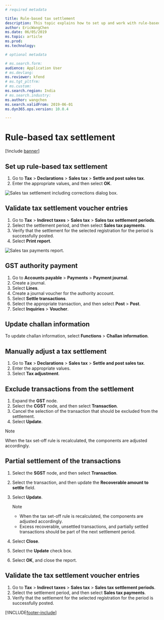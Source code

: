 ```yaml
---
# required metadata

title: Rule-based tax settlement
description: This topic explains how to set up and work with rule-based tax settlements.
author: EricWangChen
ms.date: 06/05/2019
ms.topic: article
ms.prod: 
ms.technology: 

# optional metadata

# ms.search.form: 
audience: Application User
# ms.devlang: 
ms.reviewer: kfend
# ms.tgt_pltfrm: 
# ms.custom: 
ms.search.region: India
# ms.search.industry: 
ms.author: wangchen
ms.search.validFrom: 2019-06-01
ms.dyn365.ops.version: 10.0.4

---
```


# Rule-based tax settlement

[!include [banner](../includes/banner.md)]

## Set up rule-based tax settlement

1. Go to **Tax** \> **Declarations** \> **Sales tax** \> **Settle and post sales tax**.
2. Enter the appropriate values, and then select **OK**.

![Sales tax settlement including corrections dialog box.](media/Capture2019052109_upd.png)

## Validate tax settlement voucher entries

1. Go to **Tax** \> **Indirect taxes** \> **Sales tax** \> **Sales tax settlement periods**.
2. Select the settlement period, and then select **Sales tax payments**.
3. Verify that the settlement for the selected registration for the period is successfully posted.
4. Select **Print report**.

![Sales tax payments report.](media/Capture2019052110_upd.png)

## GST authority payment

1. Go to **Accounts payable** \> **Payments** \> **Payment journal**.
2. Create a journal.
3. Select **Lines**.
4. Create a journal voucher for the authority account.
5. Select **Settle transactions**.
6. Select the appropriate transaction, and then select **Post** \> **Post**.
7. Select **Inquiries** \> **Voucher**.

## Update challan information

To update challan information, select **Functions** \> **Challan information**.

## Manually adjust a tax settlement

1. Go to **Tax** \> **Declarations** \> **Sales tax** \> **Settle and post sales tax**.
2. Enter the appropriate values.
3. Select **Tax adjustment**.

## Exclude transactions from the settlement

1. Expand the **GST** node.
2. Select the **CGST** node, and then select **Transaction**.
3. Cancel the selection of the transaction that should be excluded from the settlement.
4. Select **Update**.

> [!NOTE] 
> When the tax set-off rule is recalculated, the components are adjusted accordingly.

## Partial settlement of the transactions

1. Select the **SGST** node, and then select **Transaction**.
2. Select the transaction, and then update the **Recoverable amount to settle** field.
3. Select **Update**.

    > [!NOTE]
    > - When the tax set-off rule is recalculated, the components are adjusted accordingly.
    > - Excess recoverable, unsettled transactions, and partially settled transactions should be part of the next settlement period.

4. Select **Close**.
5. Select the **Update** check box.
6. Select **OK**, and close the report.

## Validate the tax settlement voucher entries

1. Go to **Tax** \> **Indirect taxes** \> **Sales tax** \> **Sales tax settlement periods**.
2. Select the settlement period, and then select **Sales tax payments**.
3. Verify that the settlement for the selected registration for the period is successfully posted.


[!INCLUDE[footer-include](../../includes/footer-banner.md)]
